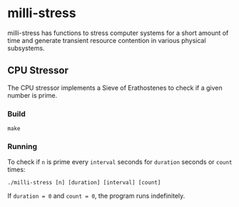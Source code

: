 # milli-stress
milli-stress has functions to stress computer systems for a short amount of
time and generate transient resource contention in various physical subsystems.

## CPU Stressor
The CPU stressor implements a Sieve of Erathostenes to check if a given number
is prime.

### Build
```
make
```

### Running
To check if `n` is prime every `interval` seconds for `duration` seconds or
`count` times:
```
./milli-stress [n] [duration] [interval] [count]
```

If `duration = 0` and `count = 0`, the program runs indefinitely.
